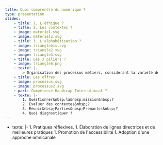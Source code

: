 ```yaml
---
title: Quoi comprendre du numérique ?
type: presentation
slides:
    - title: 1. L'éthique ?
    - title: 2. Les contextes ?
    - image: materiel.svg
    - image: materiel2.svg
    - title: 3. L'alphabétisation ?
    - image: trianglebis.svg
    - image: triangle2.svg
    - image: triangle3.svg
    - title: Les 3 piliers ?
    - image: triangle6.png
    - texte: |-
        > Organisation des processus métiers, considérant la variété des parcours utilisateurs (en fonction de leur particularité), au regard de la mission de l'organisme.
    - title: Les offres
    - image: processus.svg
    - image: processus2.svg
    - part: Compétence Handicap International ?
    - texte: |-
        1. Questionner&nbsp;la&nbsp;mission&nbsp;?
        2. Evaluer des contextes&nbsp;?
        3. Réunir&nbsp;Parties&nbsp;Prenantes&nbsp;?
        4. Quoi diagnostiquer ?
---
```


- texte: |-
        1. Pratiques réflexives.
        1. Élaboration de lignes directrices et de meilleures pratiques
        1. Promotion de l'accessibilité
        1. Adoption d'une approche omnicanale
